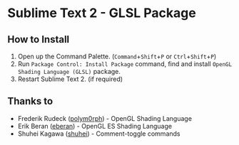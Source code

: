# Sublime Text 2 - GLSL Package #

## How to Install ##

1. Open up the Command Palette. (`Command`+`Shift`+`P` or `Ctrl`+`Shift`+`P`)
2. Run `Package Control: Install Package` command, find and install `OpenGL Shading Language (GLSL)` package.
3. Restart Sublime Text 2. (if required)

## Thanks to ##

- Frederik Rudeck ([polym0rph](https://github.com/polym0rph)) - OpenGL Shading Language
- Erik Beran ([eberan](https://github.com/eberan)) - OpenGL ES Shading Language
- Shuhei Kagawa ([shuhei](https://github.com/shuhei)) - Comment-toggle commands
